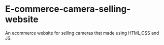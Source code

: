 # E-commerce-camera-selling-website
An ecommerce website for selling cameras that made using HTML,CSS and JS.
